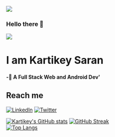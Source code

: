 ![](https://komarev.com/ghpvc/?username=kartikeysaran&color=ff69b4)
### Hello there 👋
![](https://i.gifer.com/origin/9d/9d19daab419459b42473e81260c31ce4_w200.gif)
# I am Kartikey Saran
#### -🌱 A Full Stack Web and Android Dev'
## Reach me
[![LinkedIn][linkedin-shield]][linkedin-url]
[![Twitter][twitter-shield]][twitter-url]

[![Kartikey's GitHub stats](https://github-readme-stats.vercel.app/api?username=kartikeysaran&count_private=true&show_icons=true&theme=highcontrast)](https://github.com/kartikeysaran/github-readme-stats) 
[![GitHub Streak](https://github-readme-streak-stats.herokuapp.com/?user=kartikeysaran&count_private=true&show_icons=true&theme=highcontrast)](https://github.com/kartikeysaran/github-readme-streak-stats)
<br>
[![Top Langs](https://github-readme-stats.vercel.app/api/top-langs/?username=kartikeysaran&layout=compact&theme=highcontrast)](https://github.com/kartikeysaran/github-readme-stats)






[linkedin-shield]: https://img.shields.io/badge/-LinkedIn-black.svg?style=for-the-badge&logo=linkedin&colorB=555
[linkedin-url]: https://www.linkedin.com/in/kartikeysaran/
[twitter-url]: https://twitter.com/sarankartikey
[twitter-shield]: https://img.shields.io/badge/-Twitter-blue.svg?style=for-the-badge&logo=twitter&colorB=add



